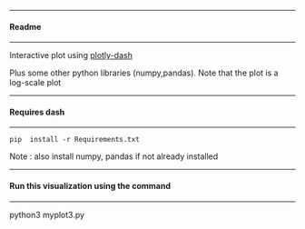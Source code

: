------------------------
#### Readme
----------------
Interactive plot using [plotly-dash](https://dash.plot.ly/getting-started-part-2)

Plus some other python libraries (numpy,pandas). Note that the plot is a log-scale plot

------------------------
#### Requires dash 
------------------------

  ```
  pip  install -r Requirements.txt
  ```

Note : also install numpy, pandas if not already installed

------------------------
#### Run this visualization using the command
------------------------

python3 myplot3.py


